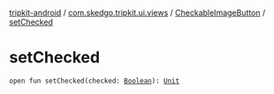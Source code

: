 [tripkit-android](../../index.md) / [com.skedgo.tripkit.ui.views](../index.md) / [CheckableImageButton](index.md) / [setChecked](./set-checked.md)

# setChecked

`open fun setChecked(checked: `[`Boolean`](https://kotlinlang.org/api/latest/jvm/stdlib/kotlin/-boolean/index.html)`): `[`Unit`](https://kotlinlang.org/api/latest/jvm/stdlib/kotlin/-unit/index.html)